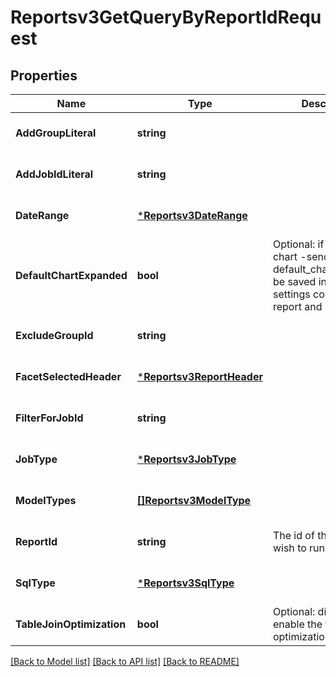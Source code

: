 # Reportsv3GetQueryByReportIdRequest

## Properties
Name | Type | Description | Notes
------------ | ------------- | ------------- | -------------
**AddGroupLiteral** | **string** |  | [optional] [default to null]
**AddJobIdLiteral** | **string** |  | [optional] [default to null]
**DateRange** | [***Reportsv3DateRange**](reportsv3DateRange.md) |  | [optional] [default to null]
**DefaultChartExpanded** | **bool** | Optional: if report has chart -send  default_chart_expanded be saved in user settings collection per report and user. | [optional] [default to null]
**ExcludeGroupId** | **string** |  | [optional] [default to null]
**FacetSelectedHeader** | [***Reportsv3ReportHeader**](reportsv3ReportHeader.md) |  | [optional] [default to null]
**FilterForJobId** | **string** |  | [optional] [default to null]
**JobType** | [***Reportsv3JobType**](reportsv3JobType.md) |  | [optional] [default to null]
**ModelTypes** | [**[]Reportsv3ModelType**](reportsv3ModelType.md) |  | [optional] [default to null]
**ReportId** | **string** | The id of the Report we wish to run. | [optional] [default to null]
**SqlType** | [***Reportsv3SqlType**](reportsv3SqlType.md) |  | [optional] [default to null]
**TableJoinOptimization** | **bool** | Optional: disable or enable the table join optimization. | [optional] [default to null]

[[Back to Model list]](../README.md#documentation-for-models) [[Back to API list]](../README.md#documentation-for-api-endpoints) [[Back to README]](../README.md)

